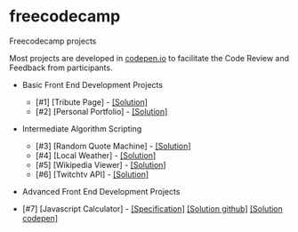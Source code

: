 # freecodecamp
Freecodecamp projects

Most projects are developed in [codepen.io](http://codepen.io/airtonbjunior/) to facilitate the Code Review and Feedback from participants.

* Basic Front End Development Projects
  * [#1] [Tribute Page] - [[Solution]](http://codepen.io/airtonbjunior/full/NAQPJZ/)
  * [#2] [Personal Portfolio] - [[Solution]](http://codepen.io/airtonbjunior/full/pbrgAq/)
* Intermediate Algorithm Scripting
  * [#3] [Random Quote Machine] - [[Solution]](http://codepen.io/airtonbjunior/full/jrEjPR/)
  * [#4] [Local Weather] - [[Solution]](http://codepen.io/airtonbjunior/full/yaYkZo/)
  * [#5] [Wikipedia Viewer] - [[Solution]](http://codepen.io/airtonbjunior/full/QKyBXY/)
  * [#6] [Twitchtv API] - [[Solution]](http://codepen.io/airtonbjunior/full/YGqVqR/)

* Advanced Front End Development Projects
 * [#7] [Javascript Calculator] - [[Specification]](https://www.freecodecamp.com/challenges/build-a-javascript-calculator)  [[Solution github]](https://airtonbjunior.github.io/freecodecamp/projects/frontEnd/advanced/javascriptCalculator/) [[Solution codepen]](http://codepen.io/airtonbjunior/full/mOrVQg/)
